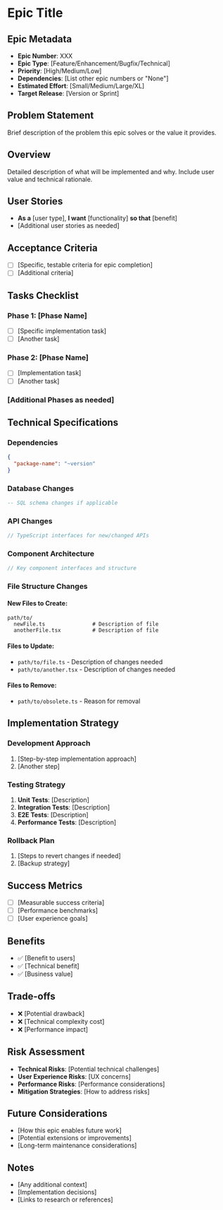 # Epic Title

## Epic Metadata
- **Epic Number**: XXX
- **Epic Type**: [Feature/Enhancement/Bugfix/Technical]
- **Priority**: [High/Medium/Low]
- **Dependencies**: [List other epic numbers or "None"]
- **Estimated Effort**: [Small/Medium/Large/XL]
- **Target Release**: [Version or Sprint]

## Problem Statement
Brief description of the problem this epic solves or the value it provides.

## Overview
Detailed description of what will be implemented and why. Include user value and technical rationale.

## User Stories
- **As a** [user type], **I want** [functionality] **so that** [benefit]
- [Additional user stories as needed]

## Acceptance Criteria
- [ ] [Specific, testable criteria for epic completion]
- [ ] [Additional criteria]

## Tasks Checklist

### Phase 1: [Phase Name]
- [ ] [Specific implementation task]
- [ ] [Another task]

### Phase 2: [Phase Name]  
- [ ] [Implementation task]
- [ ] [Another task]

### [Additional Phases as needed]

## Technical Specifications

### Dependencies
```json
{
  "package-name": "~version"
}
```

### Database Changes
```sql
-- SQL schema changes if applicable
```

### API Changes
```typescript
// TypeScript interfaces for new/changed APIs
```

### Component Architecture
```typescript
// Key component interfaces and structure
```

### File Structure Changes

#### New Files to Create:
```
path/to/
  newFile.ts               # Description of file
  anotherFile.tsx          # Description of file
```

#### Files to Update:
- `path/to/file.ts` - Description of changes needed
- `path/to/another.tsx` - Description of changes needed

#### Files to Remove:
- `path/to/obsolete.ts` - Reason for removal

## Implementation Strategy

### Development Approach
1. [Step-by-step implementation approach]
2. [Another step]

### Testing Strategy
1. **Unit Tests**: [Description]
2. **Integration Tests**: [Description]  
3. **E2E Tests**: [Description]
4. **Performance Tests**: [Description]

### Rollback Plan
1. [Steps to revert changes if needed]
2. [Backup strategy]

## Success Metrics
- [ ] [Measurable success criteria]
- [ ] [Performance benchmarks]
- [ ] [User experience goals]

## Benefits
- ✅ [Benefit to users]
- ✅ [Technical benefit]
- ✅ [Business value]

## Trade-offs
- ❌ [Potential drawback]
- ❌ [Technical complexity cost]
- ❌ [Performance impact]

## Risk Assessment
- **Technical Risks**: [Potential technical challenges]
- **User Experience Risks**: [UX concerns]
- **Performance Risks**: [Performance considerations]
- **Mitigation Strategies**: [How to address risks]

## Future Considerations
- [How this epic enables future work]
- [Potential extensions or improvements]
- [Long-term maintenance considerations]

## Notes
- [Any additional context]
- [Implementation decisions]
- [Links to research or references]